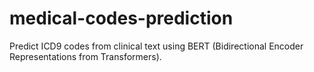 # medical-codes-prediction
Predict ICD9 codes from clinical text using BERT (Bidirectional Encoder Representations from Transformers). 
